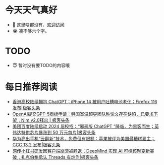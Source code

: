 # 今天天气真好
- 👋 这里啥都没有，[欢迎访问](https://zhangfeng-ola.github.io/)
- 😭 凑不够六个字。
<!---
- 👀 I’m interested in ...
- 🌱 I’m currently learning ...
- 💞️ I’m looking to collaborate on ...
- 📫 How to reach me ...
- 😇 I'm doing something ...

--->

# TODO 
- 😇 暂时没有要TODO的内容哦

<!---
zhangfeng-ola/zhangfeng-ola is a ✨ special ✨ repository because its `README.md` (this file) appears on your GitHub profile.
You can click the Preview link to take a look at your changes.
--->

# 每日推荐阅读
<!-- BLOG-POST-LIST:START -->
- [香港高校陆续拥抱 ChatGPT；iPhone 14 被用户吐槽电池老化；Firefox 116 发布|极客头条](https://blog.csdn.net/weixin_39786569/article/details/132076607)
- [OpenAI提交GPT-5商标申请；韩国室温超导团队称论文存在缺陷，已要求下架；Nim v2.0释出 | 极客头条](https://blog.csdn.net/weixin_39786569/article/details/132055445)
- [美团百度陆续启动 2024 届校招；“邪恶版 ChatGPT ”降临，为黑客而生；英伟达特供芯片暴涨到 50 万元每片|极客头条](https://blog.csdn.net/weixin_39786569/article/details/132035320)
- [华为亮出手机“云翻新”技术，免费但有限额；苹果被评为美国最糟糕雇主；GCC 13.2 发布|极客头条](https://blog.csdn.net/weixin_39786569/article/details/132015741)
- [网传小红书研发因客户端崩溃被辞退；DeepMind 实现 AI 可控核聚变新突破；扎克伯格承认 Threads 有炒作|极客头条](https://blog.csdn.net/weixin_39786569/article/details/131973367)
<!-- BLOG-POST-LIST:END -->
